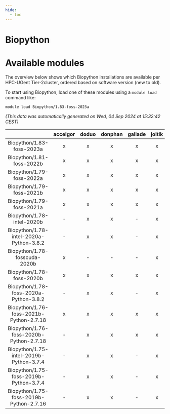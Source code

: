```yaml
---
hide:
  - toc
---
```


Biopython
=========

# Available modules


The overview below shows which Biopython installations are available per HPC-UGent Tier-2cluster, ordered based on software version (new to old).

To start using Biopython, load one of these modules using a `module load` command like:

```shell
module load Biopython/1.83-foss-2023a
```

*(This data was automatically generated on Wed, 04 Sep 2024 at 15:32:42 CEST)*  

| |accelgor|doduo|donphan|gallade|joltik|shinx|skitty|
| :---: | :---: | :---: | :---: | :---: | :---: | :---: | :---: |
|Biopython/1.83-foss-2023a|x|x|x|x|x|x|x|
|Biopython/1.81-foss-2022b|x|x|x|x|x|-|x|
|Biopython/1.79-foss-2022a|x|x|x|x|x|x|x|
|Biopython/1.79-foss-2021b|x|x|x|x|x|-|x|
|Biopython/1.79-foss-2021a|x|x|x|x|x|-|x|
|Biopython/1.78-intel-2020b|-|x|x|-|x|-|x|
|Biopython/1.78-intel-2020a-Python-3.8.2|-|x|x|-|x|-|x|
|Biopython/1.78-fosscuda-2020b|x|-|-|-|x|-|-|
|Biopython/1.78-foss-2020b|x|x|x|x|x|-|x|
|Biopython/1.78-foss-2020a-Python-3.8.2|-|x|x|-|x|-|x|
|Biopython/1.76-foss-2021b-Python-2.7.18|x|x|x|x|x|-|x|
|Biopython/1.76-foss-2020b-Python-2.7.18|-|x|x|x|x|-|x|
|Biopython/1.75-intel-2019b-Python-3.7.4|-|x|x|-|x|-|x|
|Biopython/1.75-foss-2019b-Python-3.7.4|-|x|x|-|x|-|x|
|Biopython/1.75-foss-2019b-Python-2.7.16|-|x|x|-|x|-|x|
